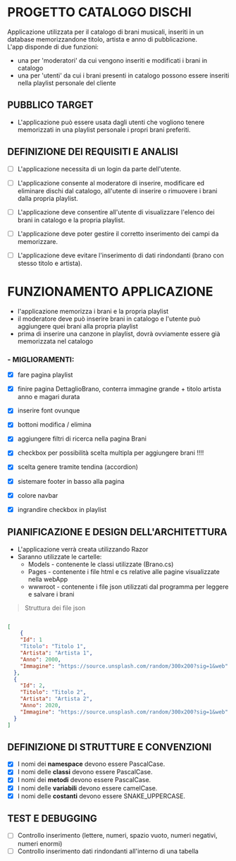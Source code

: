 # PROGETTO CATALOGO DISCHI

Applicazione utilizzata per il catalogo di brani musicali, inseriti in un database memorizzandone titolo, artista e anno di pubblicazione.  
L'app disponde di due funzioni: 
 - una per 'moderatori' da cui vengono inseriti e modificati i brani in catalogo
 - una per 'utenti' da cui i brani presenti in catalogo possono essere inseriti nella playlist personale del cliente 

## PUBBLICO TARGET

- L'applicazione può essere usata dagli utenti che vogliono tenere memorizzati in una playlist personale i propri brani preferiti.

## DEFINIZIONE DEI REQUISITI E ANALISI

- [ ] L'applicazione necessita di un login da parte dell'utente.
- [ ] L'applicazione consente al moderatore di inserire, modificare ed eliminare dischi dal catalogo, all'utente di inserire o rimuovere i brani dalla propria playlist.
- [ ] L'applicazione deve consentire all'utente di visualizzare l'elenco dei brani in catalogo e la propria playlist.
- [ ] L'applicazione deve poter gestire il corretto inserimento dei campi da memorizzare.
- [ ] L'applicazione deve evitare l'inserimento di dati rindondanti (brano con stesso titolo e artista).



# FUNZIONAMENTO APPLICAZIONE

- l'applicazione memorizza i brani e la propria playlist
- il moderatore deve può inserire brani in catalogo e l'utente può aggiungere quei brani alla propria playlist
- prima di inserire una canzone in playlist, dovrà ovviamente essere già memorizzata nel catalogo



### - MIGLIORAMENTI:

- [x] fare pagina playlist 
- [x] finire pagina DettaglioBrano, conterra immagine grande + titolo artista anno e magari durata  

- [x] inserire font ovunque
- [x] bottoni modifica / elimina
- [x] aggiungere filtri di ricerca nella pagina Brani
- [x] checkbox per possibilità scelta multipla per aggiungere brani !!!!
- [x] scelta genere tramite tendina (accordion)
- [x] sistemare footer in basso alla pagina
- [x] colore navbar
- [x] ingrandire checkbox in playlist


## PIANIFICAZIONE E DESIGN DELL'ARCHITETTURA

- L'applicazione verrà creata utilizzando Razor
- Saranno utilizzate le cartelle:
  - Models - contenente le classi utilizzate (Brano.cs)
  - Pages  - contenente i file html e cs relative alle pagine visualizzate nella webApp
  - wwwroot - contenente i file json utilizzati dal programma per leggere e salvare i brani




> Struttura dei file json
```json

[  
    {  
    "Id": 1  
    "Titolo": "Titolo 1",  
    "Artista": "Artista 1",  
    "Anno": 2000,  
    "Immagine": "https://source.unsplash.com/random/300x200?sig=1&web"  
  },  
  {  
    "Id": 2,  
    "Titolo": "Titolo 2",  
    "Artista": "Artista 2",  
    "Anno": 2020,  
    "Immagine": "https://source.unsplash.com/random/300x200?sig=1&web"  
  }  
]

```


## DEFINIZIONE DI STRUTTURE E CONVENZIONI

- [x] I nomi dei **namespace** devono essere PascalCase.
- [x] I nomi delle **classi** devono essere PascalCase.
- [x] I nomi dei **metodi** devono essere PascalCase.
- [x] I nomi delle **variabili** devono essere camelCase.
- [x] I nomi delle **costanti** devono essere SNAKE_UPPERCASE.

## TEST E DEBUGGING

- [ ] Controllo inserimento (lettere, numeri, spazio vuoto, numeri negativi, numeri enormi)
- [ ] Controllo inserimento dati rindondanti all'interno di una tabella
